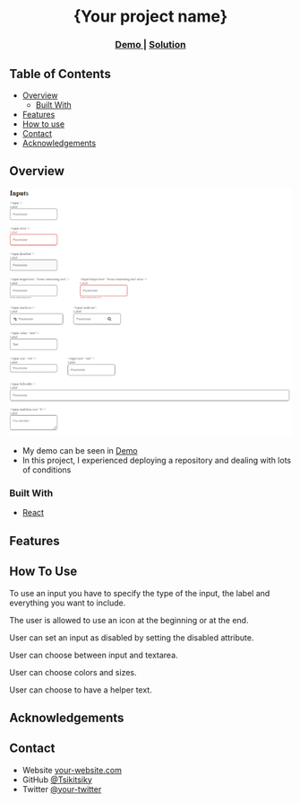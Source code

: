 <!-- Please update value in the {}  -->

<h1 align="center">{Your project name}</h1>

<div align="center">
  <h3>
    <a href="https://github.com/Tsikitsiky/input-component">
      Demo
    </a>
    <span> | </span>
    <a href="https://zealous-hawking-b3f4cf.netlify.app/">
      Solution
    </a>
  </h3>
</div>

<!-- TABLE OF CONTENTS -->

## Table of Contents

-   [Overview](#overview)
    -   [Built With](#built-with)
-   [Features](#features)
-   [How to use](#how-to-use)
-   [Contact](#contact)
-   [Acknowledgements](#acknowledgements)

<!-- OVERVIEW -->

## Overview

![screenshot](input-component.png)

-   My demo can be seen in <a href="https://github.com/Tsikitsiky/input-component">Demo</a>
-   In this project, I experienced deploying a repository and dealing with lots of conditions

### Built With

<!-- This section should list any major frameworks that you built your project using. Here are a few examples.-->

-   [React](https://reactjs.org/)

## Features

<!-- List the features of your application or follow the template. Don't share the figma file here :) -->

## How To Use

<!-- Example:  -->

To use an input you have to specify the type of the input, the label and everything you want to include.

 The user is allowed to use an icon at the beginning or at the end.
 
 User can set an input as disabled by setting the disabled attribute.
 
 User can choose between input and textarea.

 User can choose colors and sizes.

 User can choose to have a helper text.



## Acknowledgements

<!-- This section should list any articles or add-ons/plugins that helps you to complete the project. This is optional but it will help you in the future. For exmpale -->


## Contact

-   Website [your-website.com](https://{your-web-site-link})
-   GitHub [@Tsikitsiky](https://{github.com/Tsikitsiky})
-   Twitter [@your-twitter](https://{twitter.com/your-username})
